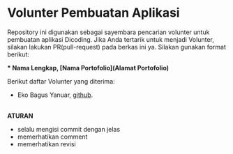 # Volunter Pembuatan Aplikasi
 
Repository ini digunakan sebagai sayembara pencarian volunter untuk pembuatan aplikasi Dicoding. Jika Anda tertarik untuk menjadi Volunter, silakan lakukan PR(pull-request) pada berkas ini ya. Silakan gunakan format berikut:


**\* Nama Lengkap, [Nama Portofolio](Alamat Portofolio)**


Berikut daftar Volunter yang diterima:
* Eko Bagus Yanuar, [github](https://github.com/ebyanuar).

<br>**ATURAN**
* selalu mengisi commit dengan jelas
* memerhatikan comment
* memerhatikan revisi
